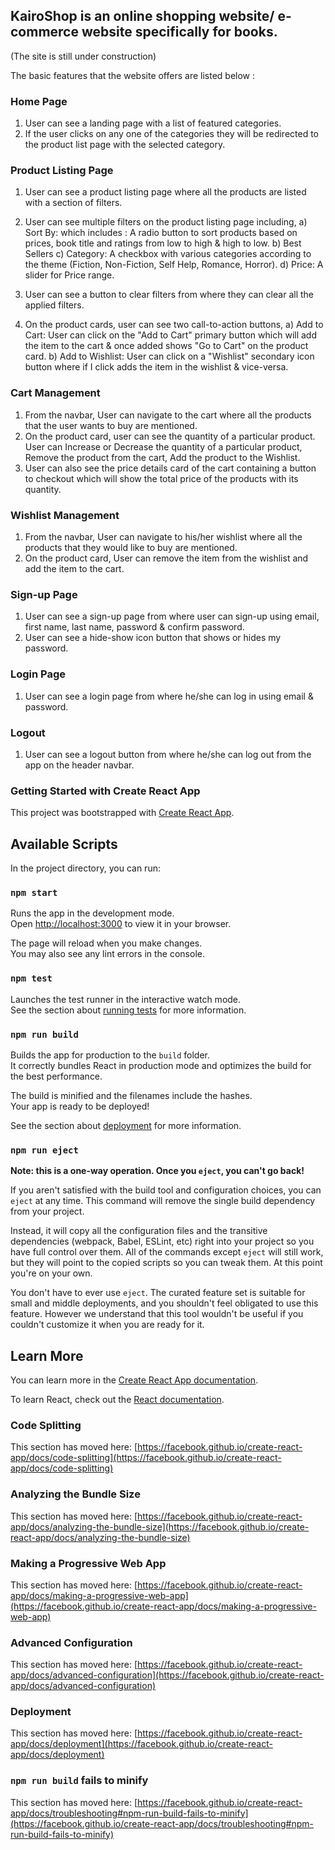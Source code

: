 ## KairoShop is an online shopping website/ e-commerce website specifically for books.
(The site is still under construction)

The basic features that the website offers are listed below : 

### Home Page

1. User can see a landing page with a list of featured categories.
2. If the user clicks on any one of the categories they will be redirected to the product list page with the selected category.


### Product Listing Page

1. User can see a product listing page where all the products are listed with a section of filters.
2. User can see multiple filters on the product listing page including,
     a) Sort By: 
           which includes : A radio button to sort products based on prices, book title and ratings from low to high & high to low.
     b) Best Sellers
     c) Category: A checkbox with various categories according to the theme (Fiction, Non-Fiction, Self Help, Romance, Horror).
     d) Price: A slider for Price range.
 
3. User can see a button to clear filters from where they can clear all the applied filters.
4. On the product cards, user can see two call-to-action buttons,
     a) Add to Cart: User can click on the "Add to Cart" primary button which will add the item to the cart & once added shows "Go to Cart" on the product card.
     b) Add to Wishlist: User can click on a "Wishlist" secondary icon button where if I click adds the item in the wishlist & vice-versa.
     

### Cart Management

1. From the navbar, User can navigate to the cart where all the products that the user wants to buy are mentioned.
2. On the product card, user can see the quantity of a particular product. User can Increase or Decrease the quantity of a particular product, Remove the product from    the cart, Add the product to the Wishlist.
3. User can also see the price details card of the cart containing a button to checkout which will show the total price of the products with its quantity.


### Wishlist Management

1. From the navbar, User can navigate to his/her wishlist where all the products that they would like to buy are mentioned.
2. On the product card, User can remove the item from the wishlist and add the item to the cart.


### Sign-up Page

1. User can see a sign-up page from where user can sign-up using email, first name, last name, password & confirm password.
2. User can see a hide-show icon button that shows or hides my password.


### Login Page

1. User can see a login page from where he/she can log in using email & password.


### Logout

1. User can see a logout button from where he/she can log out from the app on the header navbar.





### Getting Started with Create React App

This project was bootstrapped with [Create React App](https://github.com/facebook/create-react-app).

## Available Scripts

In the project directory, you can run:

### `npm start`

Runs the app in the development mode.\
Open [http://localhost:3000](http://localhost:3000) to view it in your browser.

The page will reload when you make changes.\
You may also see any lint errors in the console.

### `npm test`

Launches the test runner in the interactive watch mode.\
See the section about [running tests](https://facebook.github.io/create-react-app/docs/running-tests) for more information.

### `npm run build`

Builds the app for production to the `build` folder.\
It correctly bundles React in production mode and optimizes the build for the best performance.

The build is minified and the filenames include the hashes.\
Your app is ready to be deployed!

See the section about [deployment](https://facebook.github.io/create-react-app/docs/deployment) for more information.

### `npm run eject`

**Note: this is a one-way operation. Once you `eject`, you can't go back!**

If you aren't satisfied with the build tool and configuration choices, you can `eject` at any time. This command will remove the single build dependency from your project.

Instead, it will copy all the configuration files and the transitive dependencies (webpack, Babel, ESLint, etc) right into your project so you have full control over them. All of the commands except `eject` will still work, but they will point to the copied scripts so you can tweak them. At this point you're on your own.

You don't have to ever use `eject`. The curated feature set is suitable for small and middle deployments, and you shouldn't feel obligated to use this feature. However we understand that this tool wouldn't be useful if you couldn't customize it when you are ready for it.

## Learn More

You can learn more in the [Create React App documentation](https://facebook.github.io/create-react-app/docs/getting-started).

To learn React, check out the [React documentation](https://reactjs.org/).

### Code Splitting

This section has moved here: [https://facebook.github.io/create-react-app/docs/code-splitting](https://facebook.github.io/create-react-app/docs/code-splitting)

### Analyzing the Bundle Size

This section has moved here: [https://facebook.github.io/create-react-app/docs/analyzing-the-bundle-size](https://facebook.github.io/create-react-app/docs/analyzing-the-bundle-size)

### Making a Progressive Web App

This section has moved here: [https://facebook.github.io/create-react-app/docs/making-a-progressive-web-app](https://facebook.github.io/create-react-app/docs/making-a-progressive-web-app)

### Advanced Configuration

This section has moved here: [https://facebook.github.io/create-react-app/docs/advanced-configuration](https://facebook.github.io/create-react-app/docs/advanced-configuration)

### Deployment

This section has moved here: [https://facebook.github.io/create-react-app/docs/deployment](https://facebook.github.io/create-react-app/docs/deployment)

### `npm run build` fails to minify

This section has moved here: [https://facebook.github.io/create-react-app/docs/troubleshooting#npm-run-build-fails-to-minify](https://facebook.github.io/create-react-app/docs/troubleshooting#npm-run-build-fails-to-minify)
